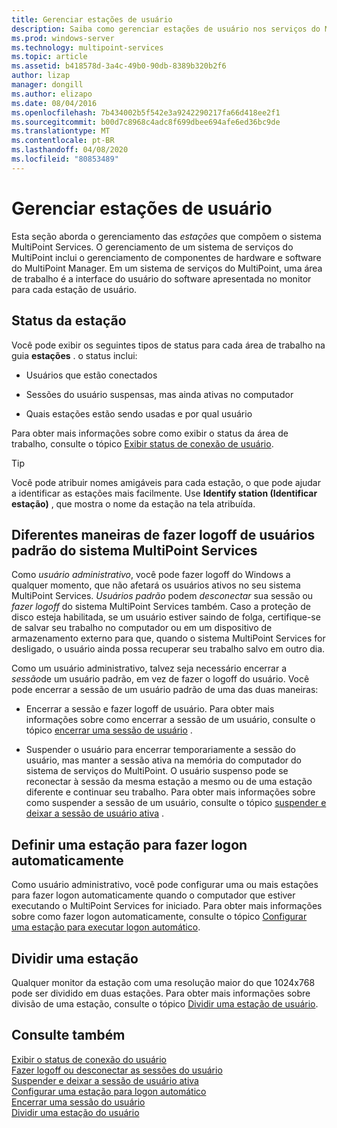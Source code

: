 ```yaml
---
title: Gerenciar estações de usuário
description: Saiba como gerenciar estações de usuário nos serviços do MultiPoint
ms.prod: windows-server
ms.technology: multipoint-services
ms.topic: article
ms.assetid: b418578d-3a4c-49b0-90db-8389b320b2f6
author: lizap
manager: dongill
ms.author: elizapo
ms.date: 08/04/2016
ms.openlocfilehash: 7b434002b5f542e3a9242290217fa66d418ee2f1
ms.sourcegitcommit: b00d7c8968c4adc8f699dbee694afe6ed36bc9de
ms.translationtype: MT
ms.contentlocale: pt-BR
ms.lasthandoff: 04/08/2020
ms.locfileid: "80853489"
---
```

# <a name="manage-user-stations"></a>Gerenciar estações de usuário
Esta seção aborda o gerenciamento das *estações* que compõem o sistema MultiPoint Services. O gerenciamento de um sistema de serviços do MultiPoint inclui o gerenciamento de componentes de hardware e software do MultiPoint Manager. Em um sistema de serviços do MultiPoint, uma área de trabalho é a interface do usuário do software apresentada no monitor para cada estação de usuário.  
  
## <a name="station-status"></a>Status da estação  
Você pode exibir os seguintes tipos de status para cada área de trabalho na guia **estações** . o status inclui:  
  
-   Usuários que estão conectados  
  
-   Sessões do usuário suspensas, mas ainda ativas no computador  
  
-   Quais estações estão sendo usadas e por qual usuário  
  
Para obter mais informações sobre como exibir o status da área de trabalho, consulte o tópico [Exibir status de conexão de usuário](View-User-Connection-Status.md).  

>[!TIP] 
> Você pode atribuir nomes amigáveis para cada estação, o que pode ajudar a identificar as estações mais facilmente. Use **Identify station (Identificar estação)** , que mostra o nome da estação na tela atribuída.
  
## <a name="different-ways-to-log-standard-users-off-of-the-multipoint-services-system"></a>Diferentes maneiras de fazer logoff de usuários padrão do sistema MultiPoint Services  
Como *usuário administrativo*, você pode fazer logoff do Windows a qualquer momento, que não afetará os usuários ativos no seu sistema MultiPoint Services. *Usuários padrão* podem *desconectar* sua sessão ou *fazer logoff* do sistema MultiPoint Services também. Caso a proteção de disco esteja habilitada, se um usuário estiver saindo de folga, certifique-se de salvar seu trabalho no computador ou em um dispositivo de armazenamento externo para que, quando o sistema MultiPoint Services for desligado, o usuário ainda possa recuperar seu trabalho salvo em outro dia.  
  
Como um usuário administrativo, talvez seja necessário encerrar a *sessão*de um usuário padrão, em vez de fazer o logoff do usuário. Você pode encerrar a sessão de um usuário padrão de uma das duas maneiras:  
  
-   Encerrar a sessão e fazer logoff de usuário. Para obter mais informações sobre como encerrar a sessão de um usuário, consulte o tópico [encerrar uma sessão de usuário](End-a-User-Session.md) .  
  
-   Suspender o usuário para encerrar temporariamente a sessão do usuário, mas manter a sessão ativa na memória do computador do sistema de serviços do MultiPoint. O usuário suspenso pode se reconectar à sessão da mesma estação a mesmo ou de uma estação diferente e continuar seu trabalho. Para obter mais informações sobre como suspender a sessão de um usuário, consulte o tópico [suspender e deixar a sessão de usuário ativa](Suspend-and-Leave-User-Session-Active.md) .  
  
## <a name="set-a-station-to-automatically-log-on"></a>Definir uma estação para fazer logon automaticamente  
Como usuário administrativo, você pode configurar uma ou mais estações para fazer logon automaticamente quando o computador que estiver executando o MultiPoint Services for iniciado. Para obter mais informações sobre como fazer logon automaticamente, consulte o tópico [Configurar uma estação para executar logon automático](Set-up-a-Station-for-Automatic-Logon.md).  
  
## <a name="split-a-station"></a>Dividir uma estação  
Qualquer monitor da estação com uma resolução maior do que 1024x768 pode ser dividido em duas estações. Para obter mais informações sobre divisão de uma estação, consulte o tópico [Dividir uma estação de usuário](Split-a-User-Station.md).  
  
## <a name="see-also"></a>Consulte também  
[Exibir o status de conexão do usuário](View-User-Connection-Status.md)  
[Fazer logoff ou desconectar as sessões do usuário](Log-off-or-Disconnect-User-Sessions.md)  
[Suspender e deixar a sessão de usuário ativa](Suspend-and-Leave-User-Session-Active.md)  
[Configurar uma estação para logon automático](Set-up-a-Station-for-Automatic-Logon.md)  
[Encerrar uma sessão do usuário](End-a-User-Session.md)  
[Dividir uma estação do usuário](Split-a-User-Station.md)